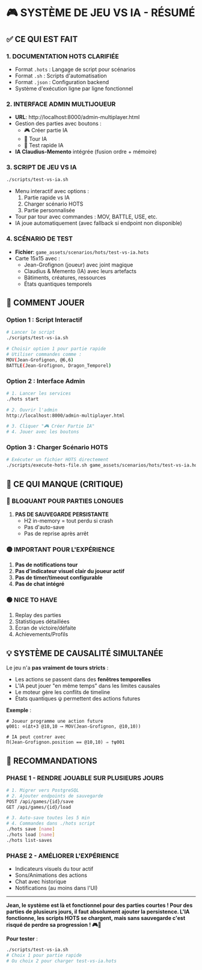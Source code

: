 # 🎮 SYSTÈME DE JEU VS IA - RÉSUMÉ

## ✅ **CE QUI EST FAIT**

### **1. DOCUMENTATION HOTS CLARIFIÉE**
- Format `.hots` : Langage de script pour scénarios
- Format `.sh` : Scripts d'automatisation
- Format `.json` : Configuration backend
- Système d'exécution ligne par ligne fonctionnel

### **2. INTERFACE ADMIN MULTIJOUEUR**
- **URL**: http://localhost:8000/admin-multiplayer.html
- Gestion des parties avec boutons :
  - 🎮 Créer partie IA
  - 🤖 Tour IA
  - 🧪 Test rapide IA
- **IA Claudius-Memento** intégrée (fusion ordre + mémoire)

### **3. SCRIPT DE JEU VS IA**
```bash
./scripts/test-vs-ia.sh
```
- Menu interactif avec options :
  1. Partie rapide vs IA
  2. Charger scénario HOTS
  3. Partie personnalisée
- Tour par tour avec commandes : MOV, BATTLE, USE, etc.
- IA joue automatiquement (avec fallback si endpoint non disponible)

### **4. SCÉNARIO DE TEST**
- **Fichier**: `game_assets/scenarios/hots/test-vs-ia.hots`
- Carte 15x15 avec :
  - Jean-Grofignon (joueur) avec joint magique
  - Claudius & Memento (IA) avec leurs artefacts
  - Bâtiments, créatures, ressources
  - États quantiques temporels

## 🎯 **COMMENT JOUER**

### **Option 1 : Script Interactif**
```bash
# Lancer le script
./scripts/test-vs-ia.sh

# Choisir option 1 pour partie rapide
# Utiliser commandes comme :
MOV(Jean-Grofignon, @6,6)
BATTLE(Jean-Grofignon, Dragon_Temporel)
```

### **Option 2 : Interface Admin**
```bash
# 1. Lancer les services
./hots start

# 2. Ouvrir l'admin
http://localhost:8000/admin-multiplayer.html

# 3. Cliquer "🎮 Créer Partie IA"
# 4. Jouer avec les boutons
```

### **Option 3 : Charger Scénario HOTS**
```bash
# Exécuter un fichier HOTS directement
./scripts/execute-hots-file.sh game_assets/scenarios/hots/test-vs-ia.hots
```

## 🚨 **CE QUI MANQUE (CRITIQUE)**

### **🔴 BLOQUANT POUR PARTIES LONGUES**
1. **PAS DE SAUVEGARDE PERSISTANTE**
   - H2 in-memory = tout perdu si crash
   - Pas d'auto-save
   - Pas de reprise après arrêt

### **🟡 IMPORTANT POUR L'EXPÉRIENCE**
1. **Pas de notifications tour**
2. **Pas d'indicateur visuel clair du joueur actif**
3. **Pas de timer/timeout configurable**
4. **Pas de chat intégré**

### **🟢 NICE TO HAVE**
1. Replay des parties
2. Statistiques détaillées
3. Écran de victoire/défaite
4. Achievements/Profils

## 💡 **SYSTÈME DE CAUSALITÉ SIMULTANÉE**

Le jeu n'a **pas vraiment de tours stricts** :
- Les actions se passent dans des **fenêtres temporelles**
- L'IA peut jouer "en même temps" dans les limites causales
- Le moteur gère les conflits de timeline
- États quantiques ψ permettent des actions futures

**Exemple** :
```hots
# Joueur programme une action future
ψ001: ⊙(Δt+3 @10,10 ⟶ MOV(Jean-Grofignon, @10,10))

# IA peut contrer avec
Π(Jean-Grofignon.position == @10,10) ⇒ †ψ001
```

## 📝 **RECOMMANDATIONS**

### **PHASE 1 - RENDRE JOUABLE SUR PLUSIEURS JOURS**
```bash
# 1. Migrer vers PostgreSQL
# 2. Ajouter endpoints de sauvegarde
POST /api/games/{id}/save
GET /api/games/{id}/load

# 3. Auto-save toutes les 5 min
# 4. Commandes dans ./hots script
./hots save [name]
./hots load [name]
./hots list-saves
```

### **PHASE 2 - AMÉLIORER L'EXPÉRIENCE**
- Indicateurs visuels du tour actif
- Sons/Animations des actions
- Chat avec historique
- Notifications (au moins dans l'UI)

---

**Jean, le système est là et fonctionnel pour des parties courtes ! Pour des parties de plusieurs jours, il faut absolument ajouter la persistence. L'IA fonctionne, les scripts HOTS se chargent, mais sans sauvegarde c'est risqué de perdre sa progression ! 🎮💾**

**Pour tester** :
```bash
./scripts/test-vs-ia.sh
# Choix 1 pour partie rapide
# Ou choix 2 pour charger test-vs-ia.hots
``` 